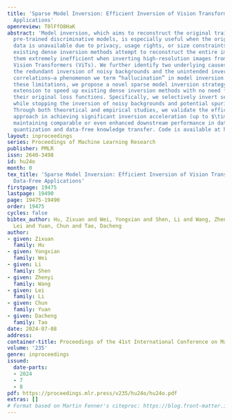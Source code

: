 ```yaml
---
title: 'Sparse Model Inversion: Efficient Inversion of Vision Transformers for Data-Free
  Applications'
openreview: T0lFfO8HaK
abstract: 'Model inversion, which aims to reconstruct the original training data from
  pre-trained discriminative models, is especially useful when the original training
  data is unavailable due to privacy, usage rights, or size constraints. However,
  existing dense inversion methods attempt to reconstruct the entire image area, making
  them extremely inefficient when inverting high-resolution images from large-scale
  Vision Transformers (ViTs). We further identify two underlying causes of this inefficiency:
  the redundant inversion of noisy backgrounds and the unintended inversion of spurious
  correlations—a phenomenon we term “hallucination” in model inversion. To address
  these limitations, we propose a novel sparse model inversion strategy, as a plug-and-play
  extension to speed up existing dense inversion methods with no need for modifying
  their original loss functions. Specifically, we selectively invert semantic foregrounds
  while stopping the inversion of noisy backgrounds and potential spurious correlations.
  Through both theoretical and empirical studies, we validate the efficacy of our
  approach in achieving significant inversion acceleration (up to $\times$3.79) while
  maintaining comparable or even enhanced downstream performance in data-free model
  quantization and data-free knowledge transfer. Code is available at https://github.com/Egg-Hu/SMI.'
layout: inproceedings
series: Proceedings of Machine Learning Research
publisher: PMLR
issn: 2640-3498
id: hu24o
month: 0
tex_title: 'Sparse Model Inversion: Efficient Inversion of Vision Transformers for
  Data-Free Applications'
firstpage: 19475
lastpage: 19490
page: 19475-19490
order: 19475
cycles: false
bibtex_author: Hu, Zixuan and Wei, Yongxian and Shen, Li and Wang, Zhenyi and Li,
  Lei and Yuan, Chun and Tao, Dacheng
author:
- given: Zixuan
  family: Hu
- given: Yongxian
  family: Wei
- given: Li
  family: Shen
- given: Zhenyi
  family: Wang
- given: Lei
  family: Li
- given: Chun
  family: Yuan
- given: Dacheng
  family: Tao
date: 2024-07-08
address:
container-title: Proceedings of the 41st International Conference on Machine Learning
volume: '235'
genre: inproceedings
issued:
  date-parts:
  - 2024
  - 7
  - 8
pdf: https://proceedings.mlr.press/v235/hu24o/hu24o.pdf
extras: []
# Format based on Martin Fenner's citeproc: https://blog.front-matter.io/posts/citeproc-yaml-for-bibliographies/
---
```

